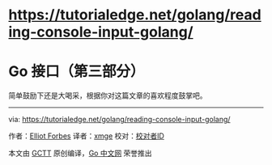 # https://tutorialedge.net/golang/reading-console-input-golang/

# Go 接口（第三部分）

简单鼓励下还是大喝采，根据你对这篇文章的喜欢程度鼓掌吧。

---

via: https://tutorialedge.net/golang/reading-console-input-golang/

作者：[Elliot Forbes](https://tutorialedge.net/about/)
译者：[xmge](https://github.com/xmge)
校对：[校对者ID](https://github.com/校对者ID)

本文由 [GCTT](https://github.com/studygolang/GCTT) 原创编译，[Go 中文网](https://studygolang.com/) 荣誉推出
